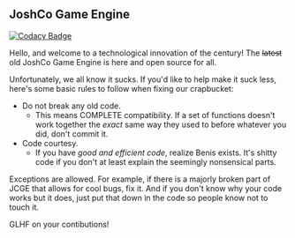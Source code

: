 ## JoshCo Game Engine
[![Codacy Badge](https://app.codacy.com/project/badge/Grade/2b68d54a278b4667849ef11578a6ff68)](https://app.codacy.com/gh/hotcocoaNcode/josh-engine/dashboard?utm_source=gh&utm_medium=referral&utm_content=&utm_campaign=Badge_grade)


Hello, and welcome to a technological innovation of the century! 
The ~~latest~~ old JoshCo Game Engine is here and open source for all.

Unfortunately, we all know it sucks. If you'd like to help make it suck less, here's some basic rules to follow when fixing our crapbucket:

-  Do not break any old code.
   -  This means COMPLETE compatibility. If a set of functions doesn't work together the *exact* same way they used to before whatever you did, don't commit it.
-  Code courtesy.
   -  If you have *good and efficient code*, realize Benis exists. It's shitty code if you don't at least explain the seemingly nonsensical parts.

Exceptions are allowed. For example, if there is a majorly broken part of JCGE that allows for cool bugs, fix it. And if you don't know why your code works but it does, just put that down in the code so people know not to touch it.

GLHF on your contibutions!
